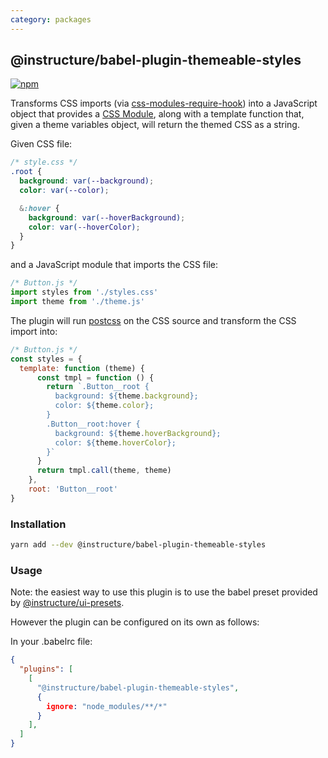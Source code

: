 ```yaml
---
category: packages
---
```


## @instructure/babel-plugin-themeable-styles

[npm]: https://img.shields.io/npm/v/@instructure/babel-plugin-themeable-styles.svg
[npm-url]: https://npmjs.com/package/@instructure/babel-plugin-themeable-styles

[![npm][npm]][npm-url]

Transforms CSS imports (via [css-modules-require-hook](https://github.com/css-modules/css-modules-require-hook))
into a JavaScript object that provides a [CSS Module](https://github.com/css-modules/css-modules),
along with a template function that, given a theme variables object, will return the
themed CSS as a string.

Given CSS file:

```css
/* style.css */
.root {
  background: var(--background);
  color: var(--color);

  &:hover {
    background: var(--hoverBackground);
    color: var(--hoverColor);
  }
}
```

and a JavaScript module that imports the CSS file:

```js
/* Button.js */
import styles from './styles.css'
import theme from './theme.js'
```

The plugin will run [postcss](https://github.com/postcss/postcss) on the CSS source
and transform the CSS import into:

```js
/* Button.js */
const styles = {
  template: function (theme) {
      const tmpl = function () {
        return `.Button__root {
          background: ${theme.background};
          color: ${theme.color};
        }
        .Button__root:hover {
          background: ${theme.hoverBackground};
          color: ${theme.hoverColor};
        }`
      }
      return tmpl.call(theme, theme)
    },
    root: 'Button__root'
}
```

### Installation

```sh
yarn add --dev @instructure/babel-plugin-themeable-styles
```

### Usage

Note: the easiest way to use this plugin is to use the babel preset provided by [@instructure/ui-presets](#ui-presets).

However the plugin can be configured on its own as follows:

In your .babelrc file:

```json
{
  "plugins": [
    [
      "@instructure/babel-plugin-themeable-styles",
      {
        ignore: "node_modules/**/*"
      }
    ],
  ]
}
```
